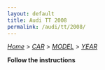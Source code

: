```yaml
---
layout: default
title: Audi TT 2008
permalink: /audi/tt/2008/
---
```

[*Home*](/) > [*CAR*](/car/) > [*MODEL*](/car/model/) > [*YEAR*](/car/model/year/)

**Follow the instructions**